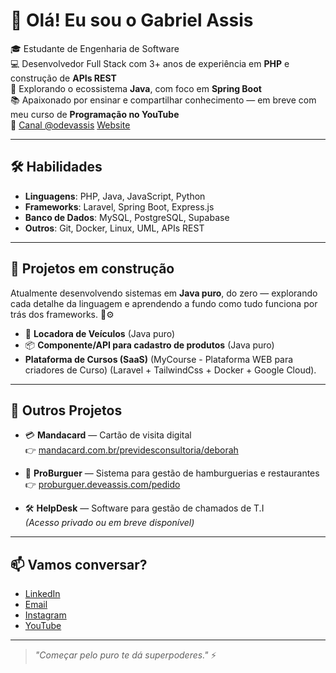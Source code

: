 # 👋 Olá! Eu sou o Gabriel Assis

🎓 Estudante de Engenharia de Software  
💻 Desenvolvedor Full Stack com 3+ anos de experiência em **PHP** e construção de **APIs REST**  
🚀 Explorando o ecossistema **Java**, com foco em **Spring Boot**  
📚 Apaixonado por ensinar e compartilhar conhecimento — em breve com meu curso de **Programação no YouTube**  
🎥 [Canal @odevassis](https://www.youtube.com/@odevassis)
[Website](https://www.deveassis.com)

---

## 🛠️ Habilidades

- **Linguagens**: PHP, Java, JavaScript, Python  
- **Frameworks**: Laravel, Spring Boot, Express.js  
- **Banco de Dados**: MySQL, PostgreSQL, Supabase  
- **Outros**: Git, Docker, Linux, UML, APIs REST

---

## 🚧 Projetos em construção

Atualmente desenvolvendo sistemas em **Java puro**, do zero — explorando cada detalhe da linguagem e aprendendo a fundo como tudo funciona por trás dos frameworks. 🧠⚙️

- 🔧 **Locadora de Veículos** (Java puro)
- 📦 **Componente/API para cadastro de produtos** (Java puro)
-    **Plataforma de Cursos (SaaS)** (MyCourse - Plataforma WEB para criadores de Curso) (Laravel + TailwindCss + Docker + Google Cloud).

---

## 🚀 Outros Projetos

- 💳 **Mandacard** — Cartão de visita digital  
  👉 [mandacard.com.br/previdesconsultoria/deborah](https://mandacard.com.br/previdesconsultoria/deborah)

- 🍔 **ProBurguer** — Sistema para gestão de hamburguerias e restaurantes  
  👉 [proburguer.deveassis.com/pedido](https://proburguer.deveassis.com/pedido)

- 🛠️ **HelpDesk** — Software para gestão de chamados de T.I  
  *(Acesso privado ou em breve disponível)*

---

## 📫 Vamos conversar?

- [LinkedIn](https://www.linkedin.com/in/gabriel-assis-2b0a481b7/)
- [Email](mailto:deveassis@gmail.com)
- [Instagram](https://www.instagram.com/odeveassis/)
- [YouTube](https://www.youtube.com/@odevassis)

---

> _"Começar pelo puro te dá superpoderes."_ ⚡

